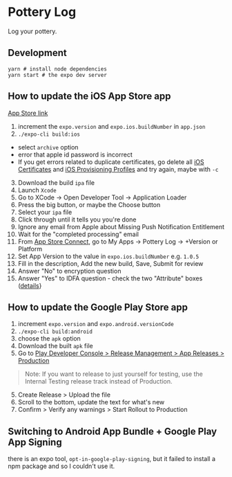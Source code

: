 # Pottery Log

Log your pottery.

## Development

```
yarn # install node dependencies
yarn start # the expo dev server
```

## How to update the iOS App Store app

[App Store link](https://apps.apple.com/us/app/pottery-log/id1457629627)

1. increment the `expo.version` and `expo.ios.buildNumber` in `app.json`
2. `./expo-cli build:ios`
 - select `archive` option
 - <unresolved> error that apple id password is incorrect
 - If you get errors related to duplicate certificates, go delete all [iOS Certificates](https://developer.apple.com/account/ios/certificate/) and [iOS Provisioning Profiles](https://developer.apple.com/account/ios/profile/) and try again, maybe with `-c`

3. Download the build `ipa` file
4. Launch `Xcode`
5. Go to XCode -> Open Developer Tool -> Application Loader
6. Press the big button, or maybe the Choose button
7. Select your `ipa` file
8. Click through until it tells you you're done
9. Ignore any email from Apple about Missing Push Notification Entitlement
10. Wait for the "completed processing" email
11. From [App Store Connect](https://appstoreconnect.apple.com/), go to My Apps -> Pottery Log -> +Version or Platform
12. Set App Version to the value in `expo.ios.buildNumber` e.g. `1.0.5`
13. Fill in the description, Add the new build, Save, Submit for review
14. Answer "No" to encryption question
15. Answer "Yes" to IDFA question - check the two "Attribute" boxes ([details](https://docs.expo.io/versions/latest/distribution/app-stores/#ios-specific-guidelines)}

## How to update the Google Play Store app

1. increment `expo.version` and `expo.android.versionCode`
2. `./expo-cli build:android`
3. choose the `apk` option
3. Download the built `apk` file
4. Go to [Play Developer Console > Release Management > App Releases > Production](https://play.google.com/apps/publish/?account=7386843897399770359#ManageReleaseTrackPlace:p=com.jesskenney.pottery_log&appid=4975800948334149640&releaseTrackId=4699032239426232860)
> Note: If you want to release to just yourself for testing, use the Internal Testing release track instead of Production.
5. Create Release > Upload the file
6. Scroll to the bottom, update the text for what's new
7. Confirm > Verify any warnings > Start Rollout to Production

## Switching to Android App Bundle + Google Play App Signing

there is an expo tool, `opt-in-google-play-signing`, but it failed to install a npm package and so I couldn't use it.
